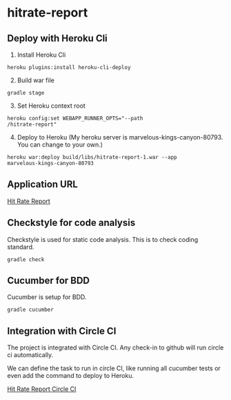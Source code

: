 # hitrate-report
## Deploy with Heroku Cli
1. Install Heroku Cli

<code>heroku plugins:install heroku-cli-deploy</code>

2. Build war file

<code>gradle stage</code>

3. Set Heroku context root

<code>heroku config:set WEBAPP_RUNNER_OPTS="--path /hitrate-report"</code>

4. Deploy to Heroku (My heroku server is marvelous-kings-canyon-80793. You can change to your own.) 

<code>heroku war:deploy build/libs/hitrate-report-1.war --app marvelous-kings-canyon-80793</code>

## Application URL
<a href="https://marvelous-kings-canyon-80793.herokuapp.com/hitrate-report">Hit Rate Report</a>

## Checkstyle for code analysis
Checkstyle is used for static code analysis. This is to check coding standard.

<code>gradle check</code>

## Cucumber for BDD
Cucumber is setup for BDD.

<code>gradle cucumber</code>

## Integration with Circle CI
The project is integrated with Circle CI. Any check-in to github will run circle ci automatically.

We can define the task to run in circle CI, like running all cucumber tests or even add the command to deploy to Heroku.

<a href="https://circleci.com/gh/ghyhm/hitrate-report">Hit Rate Report Circle CI</a>

